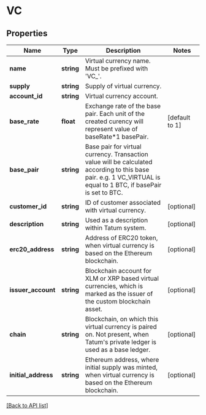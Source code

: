 # VC

## Properties

Name | Type | Description | Notes
------------ | ------------- | ------------- | -------------
**name** | **string** | Virtual currency name. Must be prefixed with &#39;VC_&#39;. |
**supply** | **string** | Supply of virtual currency. |
**account_id** | **string** | Virtual currency account. |
**base_rate** | **float** | Exchange rate of the base pair. Each unit of the created curency will represent value of baseRate*1 basePair. | [default to 1]
**base_pair** | **string** | Base pair for virtual currency. Transaction value will be calculated according to this base pair. e.g. 1 VC_VIRTUAL is equal to 1 BTC, if basePair is set to BTC. |
**customer_id** | **string** | ID of customer associated with virtual currency. | [optional]
**description** | **string** | Used as a description within Tatum system. | [optional]
**erc20_address** | **string** | Address of ERC20 token, when virtual currency is based on the Ethereum blockchain. | [optional]
**issuer_account** | **string** | Blockchain account for XLM or XRP based virtual currencies, which is marked as the issuer of the custom blockchain asset. | [optional]
**chain** | **string** | Blockchain, on which this virtual currency is paired on. Not present, when Tatum&#39;s private ledger is used as a base ledger. | [optional]
**initial_address** | **string** | Ethereum address, where initial supply was minted, when virtual currency is based on the Ethereum blockchain. | [optional]

[[Back to API list]](../../README.md#api-endpoints)
